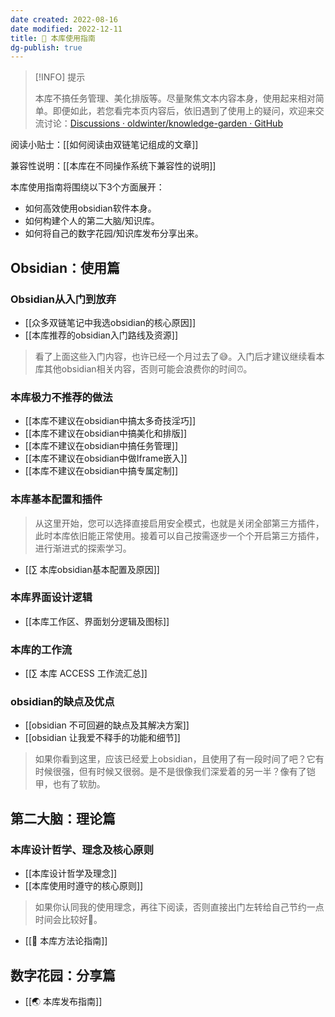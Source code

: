 ```yaml
---
date created: 2022-08-16
date modified: 2022-12-11
title: 🧰 本库使用指南
dg-publish: true
---
```


> [!INFO] 提示
>
> 本库不搞任务管理、美化排版等。尽量聚焦文本内容本身，使用起来相对简单。即便如此，若您看完本页内容后，依旧遇到了使用上的疑问，欢迎来交流讨论：[Discussions · oldwinter/knowledge-garden · GitHub](https://github.com/oldwinter/knowledge-garden/discussions)

阅读小贴士：[[如何阅读由双链笔记组成的文章]]

兼容性说明：[[本库在不同操作系统下兼容性的说明]]

本库使用指南将围绕以下3个方面展开：

- 如何高效使用obsidian软件本身。
- 如何构建个人的第二大脑/知识库。
- 如何将自己的数字花园/知识库发布分享出来。

## Obsidian：使用篇

### Obsidian从入门到放弃

- [[众多双链笔记中我选obsidian的核心原因]]
- [[本库推荐的obsidian入门路线及资源]]

>看了上面这些入门内容，也许已经一个月过去了😅。入门后才建议继续看本库其他obsidian相关内容，否则可能会浪费你的时间⏰。

### 本库极力不推荐的做法

- [[本库不建议在obsidian中搞太多奇技淫巧]]
- [[本库不建议在obsidian中搞美化和排版]]
- [[本库不建议在obsidian中搞任务管理]]
- [[本库不建议在obsidian中做Iframe嵌入]]
- [[本库不建议在obsidian中搞专属定制]]

### 本库基本配置和插件

> 从这里开始，您可以选择直接启用安全模式，也就是关闭全部第三方插件，此时本库依旧能正常使用。接着可以自己按需逐步一个个开启第三方插件，进行渐进式的探索学习。

- [[∑ 本库obsidian基本配置及原因]]

### 本库界面设计逻辑

- [[本库工作区、界面划分逻辑及图标]]

### 本库的工作流

- [[∑ 本库 ACCESS 工作流汇总]]

### obsidian的缺点及优点

- [[obsidian 不可回避的缺点及其解决方案]]
- [[obsidian 让我爱不释手的功能和细节]]

>如果你看到这里，应该已经爱上obsidian，且使用了有一段时间了吧？它有时候很强，但有时候又很弱。是不是很像我们深爱着的另一半？像有了铠甲，也有了软肋。

## 第二大脑：理论篇

### 本库设计哲学、理念及核心原则

- [[本库设计哲学及理念]]
- [[本库使用时遵守的核心原则]]

>如果你认同我的使用理念，再往下阅读，否则直接出门左转给自己节约一点时间会比较好🤣。

- [[🍫 本库方法论指南]]

## 数字花园：分享篇

- [[🌏 本库发布指南]]
